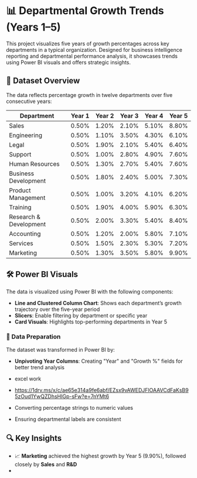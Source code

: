 # 📊 Departmental Growth Trends (Years 1–5)

This project visualizes five years of growth percentages across key departments in a typical organization. Designed for business intelligence reporting and departmental performance analysis, it showcases trends using Power BI visuals and offers strategic insights.

## 📁 Dataset Overview

The data reflects percentage growth in twelve departments over five consecutive years:

| Department             | Year 1 | Year 2 | Year 3 | Year 4 | Year 5 |
|------------------------|--------|--------|--------|--------|--------|
| Sales                  | 0.50%  | 1.20%  | 2.10%  | 5.10%  | 8.80%  |
| Engineering            | 0.50%  | 1.10%  | 3.50%  | 4.30%  | 6.10%  |
| Legal                  | 0.50%  | 1.90%  | 2.10%  | 5.40%  | 6.40%  |
| Support                | 0.50%  | 1.00%  | 2.80%  | 4.90%  | 7.60%  |
| Human Resources        | 0.50%  | 1.30%  | 2.70%  | 5.40%  | 7.60%  |
| Business Development   | 0.50%  | 1.80%  | 2.40%  | 5.00%  | 7.30%  |
| Product Management     | 0.50%  | 1.00%  | 3.20%  | 4.10%  | 6.20%  |
| Training               | 0.50%  | 1.90%  | 4.00%  | 5.90%  | 6.30%  |
| Research & Development | 0.50%  | 2.00%  | 3.30%  | 5.40%  | 8.40%  |
| Accounting             | 0.50%  | 1.20%  | 2.00%  | 5.80%  | 7.10%  |
| Services               | 0.50%  | 1.50%  | 2.30%  | 5.30%  | 7.20%  |
| Marketing              | 0.50%  | 1.30%  | 3.50%  | 5.80%  | 9.90%  |

## 🛠️ Power BI Visuals

The data is visualized using Power BI with the following components:

- **Line and Clustered Column Chart**: Shows each department’s growth trajectory over the five-year period
- **Slicers**: Enable filtering by department or specific year
- **Card Visuals**: Highlights top-performing departments in Year 5

### 🔄 Data Preparation

The dataset was transformed in Power BI by:

- **Unpivoting Year Columns**: Creating "Year" and "Growth %" fields for better trend analysis

- excel work
- https://1drv.ms/x/c/ae65e314a9fe6abf/EZsx9vAWEDJFlOAAVCdFaKsB95zOud1YwQZDhsHIGp-sFw?e=7nYMt6
- Converting percentage strings to numeric values
- Ensuring departmental labels are consistent

## 🔍 Key Insights

- 📈 **Marketing** achieved the highest growth by Year 5 (9.90%), followed closely by **Sales** and **R&D**
-
